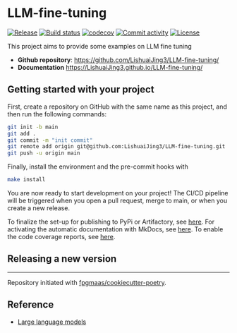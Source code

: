 # LLM-fine-tuning

[![Release](https://img.shields.io/github/v/release/LishuaiJing3/LLM-fine-tuning)](https://img.shields.io/github/v/release/LishuaiJing3/LLM-fine-tuning)
[![Build status](https://img.shields.io/github/actions/workflow/status/LishuaiJing3/LLM-fine-tuning/main.yml?branch=main)](https://github.com/LishuaiJing3/LLM-fine-tuning/actions/workflows/main.yml?query=branch%3Amain)
[![codecov](https://codecov.io/gh/LishuaiJing3/LLM-fine-tuning/branch/main/graph/badge.svg)](https://codecov.io/gh/LishuaiJing3/LLM-fine-tuning)
[![Commit activity](https://img.shields.io/github/commit-activity/m/LishuaiJing3/LLM-fine-tuning)](https://img.shields.io/github/commit-activity/m/LishuaiJing3/LLM-fine-tuning)
[![License](https://img.shields.io/github/license/LishuaiJing3/LLM-fine-tuning)](https://img.shields.io/github/license/LishuaiJing3/LLM-fine-tuning)

This project aims to provide some examples on LLM fine tuning

- **Github repository**: <https://github.com/LishuaiJing3/LLM-fine-tuning/>
- **Documentation** <https://LishuaiJing3.github.io/LLM-fine-tuning/>

## Getting started with your project

First, create a repository on GitHub with the same name as this project, and then run the following commands:

``` bash
git init -b main
git add .
git commit -m "init commit"
git remote add origin git@github.com:LishuaiJing3/LLM-fine-tuning.git
git push -u origin main
```

Finally, install the environment and the pre-commit hooks with 

```bash
make install
```

You are now ready to start development on your project! The CI/CD
pipeline will be triggered when you open a pull request, merge to main,
or when you create a new release.

To finalize the set-up for publishing to PyPi or Artifactory, see
[here](https://fpgmaas.github.io/cookiecutter-poetry/features/publishing/#set-up-for-pypi).
For activating the automatic documentation with MkDocs, see
[here](https://fpgmaas.github.io/cookiecutter-poetry/features/mkdocs/#enabling-the-documentation-on-github).
To enable the code coverage reports, see [here](https://fpgmaas.github.io/cookiecutter-poetry/features/codecov/).

## Releasing a new version



---

Repository initiated with [fpgmaas/cookiecutter-poetry](https://github.com/fpgmaas/cookiecutter-poetry).

## Reference
- [Large language models][def]

[def]: https://github.com/databricks-academy/large-language-models